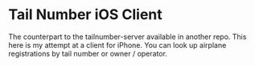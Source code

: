 # Tail Number iOS Client

The counterpart to the tailnumber-server available in another repo. This here is my attempt at a client for iPhone. You can look up airplane registrations by tail number or owner / operator.

